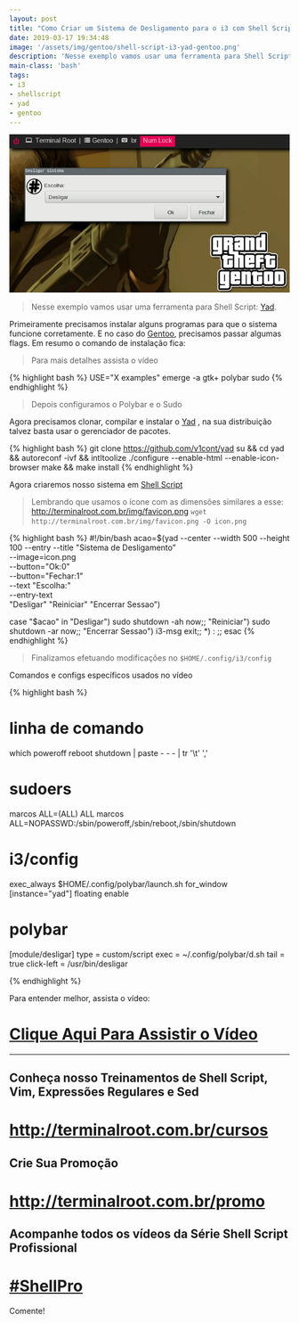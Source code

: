 ```yaml
---
layout: post
title: "Como Criar um Sistema de Desligamento para o i3 com Shell Script"
date: 2019-03-17 19:34:48
image: '/assets/img/gentoo/shell-script-i3-yad-gentoo.png'
description: 'Nesse exemplo vamos usar uma ferramenta para Shell Script: Yad.'
main-class: 'bash'
tags:
- i3
- shellscript
- yad
- gentoo
---
```


![Como Criar um Sistema de Desligamento para o i3 com Shell Script](/assets/img/gentoo/shell-script-i3-yad-gentoo.png)

> Nesse exemplo vamos usar uma ferramenta para Shell Script: [Yad](https://github.com/v1cont/yad).

Primeiramente precisamos instalar alguns programas para que o sistema funcione corretamente. E no caso do [Gentoo](http://terminalroot.com.br/2017/05/como-instalar-o-gentoo.html), precisamos passar algumas flags. Em resumo o comando de instalação fica:

> Para mais detalhes assista o vídeo

{% highlight bash  %}
USE="X examples" emerge -a gtk+ polybar sudo
{% endhighlight  %}

> Depois configuramos o Polybar e o Sudo

Agora precisamos clonar, compilar e instalar o [Yad](https://github.com/v1cont/yad) , na sua distribuição talvez basta usar o gerenciador de pacotes.

{% highlight bash  %}
git clone https://github.com/v1cont/yad
su && cd yad && autoreconf -ivf && intltoolize
./configure --enable-html --enable-icon-browser
make && make install
{% endhighlight  %}

Agora criaremos nosso sistema em [Shell Script](http://terminalroot.com.br/shell)

> Lembrando que usamos o ícone com as dimensões similares a esse: <http://terminalroot.com.br/img/favicon.png> `wget http://terminalroot.com.br/img/favicon.png -O icon.png`

{% highlight bash  %}
#!/bin/bash
acao=$(yad --center --width 500 --height 100 --entry --title "Sistema de Desligamento" \
	--image=icon.png \
	--button="Ok:0" \
	--button="Fechar:1" \
	--text "Escolha:" \
	--entry-text \
	"Desligar" "Reiniciar" "Encerrar Sessao")

case "$acao" in
	"Desligar") sudo shutdown -ah now;;
	"Reiniciar") sudo shutdown -ar now;;
	"Encerrar Sessao") i3-msg exit;;
	*) : ;;
esac
{% endhighlight  %}

> Finalizamos efetuando modificações no `$HOME/.config/i3/config`

Comandos e configs específicos usados no vídeo

{% highlight bash  %}

# linha de comando
which poweroff reboot shutdown | paste - - - | tr '\t' ','

# sudoers
marcos ALL=(ALL) ALL
marcos ALL=NOPASSWD:/sbin/poweroff,/sbin/reboot,/sbin/shutdown

# i3/config
exec_always $HOME/.config/polybar/launch.sh
for_window [instance="yad"] floating enable

# polybar
[module/desligar]
type = custom/script
exec = ~/.config/polybar/d.sh
tail = true
click-left = /usr/bin/desligar

{% endhighlight  %}

Para entender melhor, assista o vídeo:

# [Clique Aqui Para Assistir o Vídeo](https://youtu.be/Szoid9aH9Tw)

***

## Conheça nosso Treinamentos de Shell Script, Vim, Expressões Regulares e Sed
# <http://terminalroot.com.br/cursos>

## Crie Sua Promoção
# <http://terminalroot.com.br/promo>

## Acompanhe todos os vídeos da **Série Shell Script Profissional**
# [#ShellPro](http://bit.ly/shell-pro-root)

Comente!

<script async src="https://pagead2.googlesyndication.com/pagead/js/adsbygoogle.js"></script>

<!-- Informat -->
<ins class="adsbygoogle"
 style="display:block"
 data-ad-client="ca-pub-2838251107855362"
 data-ad-slot="2327980059"
 data-ad-format="auto"
 data-full-width-responsive="true"></ins>

<script>
(adsbygoogle = window.adsbygoogle || []).push({});
</script>

